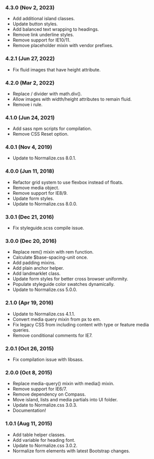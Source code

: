 ### 4.3.0 (Nov 2, 2023)

* Add additional island classes.
* Update button styles.
* Add balanced text wrapping to headings.
* Remove link underline styles.
* Remove support for IE10/11.
* Remove placeholder mixin with vendor prefixes.


### 4.2.1 (Jun 27, 2022)

* Fix fluid images that have height attribute.


### 4.2.0 (Mar 2, 2022)

* Replace / divider with math.div().
* Allow images with width/height attributes to remain fluid.
* Remove i rule.


### 4.1.0 (Jun 24, 2021)

* Add sass npm scripts for compilation.
* Remove CSS Reset option.


### 4.0.1 (Nov 4, 2019)

* Update to Normalize.css 8.0.1.


### 4.0.0 (Jun 11, 2018)

* Refactor grid system to use flexbox instead of floats.
* Remove media object.
* Remove support for IE8/9.
* Update form styles.
* Update to Normalize.css 8.0.0.


### 3.0.1 (Dec 21, 2016)

* Fix styleguide.scss compile issue.


### 3.0.0 (Dec 20, 2016)

* Replace rem() mixin with rem function.
* Calculate $base-spacing-unit once.
* Add padding mixins.
* Add plain anchor helper.
* Add landmarklet class.
* Update form styles for better cross browser uniformity.
* Populate styleguide color swatches dynamically.
* Update to Normalize.css 5.0.0.


### 2.1.0 (Apr 19, 2016)

* Update to Normalize.css 4.1.1.
* Convert media query mixin from px to em.
* Fix legacy CSS from including content with type or feature media queries.
* Remove conditional comments for IE7.


### 2.0.1 (Oct 26, 2015)

* Fix compilation issue with libsass.


### 2.0.0 (Oct 8, 2015)

* Replace media-query() mixin with media() mixin.
* Remove support for IE6/7.
* Remove dependency on Compass.
* Move island, lists and media partials into UI folder.
* Update to Normalize.css 3.0.3.
* Documentation!


### 1.0.1 (Aug 11, 2015)

* Add table helper classes.
* Add variable for heading font.
* Update to Normalize.css 3.0.2.
* Normalize form elements with latest Bootstrap changes.
